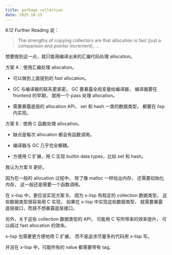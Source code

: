 ```yaml
---
title: garbage collection
date: 2025-10-25
---
```


6.12 Further Reading 说：

> The strengths of copying collectors are that allocation is fast
> (just a comparison and pointer increment), ...

想要做到这一点，就只能用编译出来的汇编代码处理 allocation。

方案 A：使用汇编处理 allocation。

- 可以做到上面提到的 fast allocation。

- GC 与编译器的联系更紧密，
  GC 要暴露全局变量给编译器，
  编译器要在 frontend 的早期，
  就用一个 pass 处理 allocation。

- 需要暴露底层的 allocation API，
  set 和 hash 一类的数据类型，
  都要在 lisp 内实现。

方案 B：使用 C 函数处理 allocation。

- 缺点是每次 allocation 都会有函数调用。

- 编译器与 GC 几乎完全解耦。

- 方便用 C 扩展，用 C 实现 builtin data types，比如 set 和 hash。

我认为方案 B 更好。

因为在一般的 allocation 过程中，
除了像 malloc 一样给出内存，
还需要初始化内存，
这一般还是需要一个函数调用。

在 x-lisp 中，更应该实现方案 B，
因为 x-lisp 有稳定的 collection 数据类型，
这些数据类型很容易用 C 实现。
如果在 x-lisp 中实现这些数据类型，
就需要暴露底层接口，而我不想暴露底层接口。

另外，关于这些 collection 数据类型的 API，
可能用 C 写所带来的效率提升，
可以超过 fast allocation 的效率。

x-lisp 也需要更方便地用 C 扩展，
而不是追求尽量多的代码用 x-lisp 写。

并且在 x-lisp 中，可能所有的 value 都需要带有 tag。
